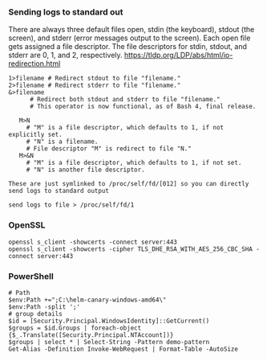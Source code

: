 ### Sending logs to standard out
There are always three default files open, stdin (the keyboard), stdout (the screen), and stderr (error messages output to the screen). Each open file gets assigned a file descriptor. The file descriptors for stdin, stdout, and stderr are 0, 1, and 2, respectively.
https://tldp.org/LDP/abs/html/io-redirection.html
```
1>filename # Redirect stdout to file "filename."
2>filename # Redirect stderr to file "filename."
&>filename
      # Redirect both stdout and stderr to file "filename."
      # This operator is now functional, as of Bash 4, final release.

   M>N
     # "M" is a file descriptor, which defaults to 1, if not explicitly set.
     # "N" is a filename.
     # File descriptor "M" is redirect to file "N."
   M>&N
     # "M" is a file descriptor, which defaults to 1, if not set.
     # "N" is another file descriptor.
     
These are just symlinked to /proc/self/fd/[012] so you can directly send logs to standard output 

send logs to file > /proc/self/fd/1
```


### OpenSSL

```
openssl s_client -showcerts -connect server:443
openssl s_client -showcerts -cipher TLS_DHE_RSA_WITH_AES_256_CBC_SHA -connect server:443
```

### PowerShell


```
# Path 
$env:Path +=";C:\helm-canary-windows-amd64\"
$env:Path -split ';'
# group details
$id = [Security.Principal.WindowsIdentity]::GetCurrent()
$groups = $id.Groups | foreach-object {$_.Translate([Security.Principal.NTAccount])}
$groups | select * | Select-String -Pattern demo-pattern
Get-Alias -Definition Invoke-WebRequest | Format-Table -AutoSize
